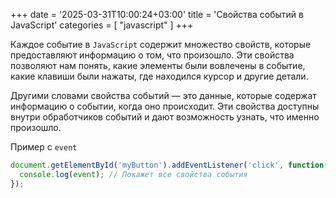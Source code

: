 +++
date = '2025-03-31T10:00:24+03:00'
title = 'Свойства событий в JavaScript'
categories = [ "javascript" ]
+++

Каждое событие в `JavaScript` содержит множество свойств, которые предоставляют информацию о том, что произошло. 
Эти свойства позволяют нам понять, какие элементы были вовлечены в событие, какие клавиши были нажаты, где находился курсор и другие детали.

Другими словами свойства событий — это данные, которые содержат информацию о событии, когда оно происходит. Эти свойства доступны внутри обработчиков событий и дают возможность узнать, что именно произошло.

Пример с `event`

```js
document.getElementById('myButton').addEventListener('click', function(event) {
  console.log(event); // Покажет все свойства события
});
```

<div class="typed-container">
<span id="typed-2"></span>
<div class="typed-strings" style="display: none;">
<p>👉 Покажет все свойства события</p>
</div>
</div>
<div id="typed-strings" style="display: none;">
</div>